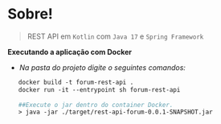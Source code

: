 # Sobre!

> REST API em `Kotlin` com `Java 17` e `Spring Framework`


**Executando a aplicação com Docker**
* _Na pasta do projeto digite o seguintes comandos:_
```dockerfile
   docker build -t forum-rest-api .
   docker run -it --entrypoint sh forum-rest-api
   
   ##Execute o jar dentro do container Docker.
   > java -jar ./target/rest-api-forum-0.0.1-SNAPSHOT.jar
```
